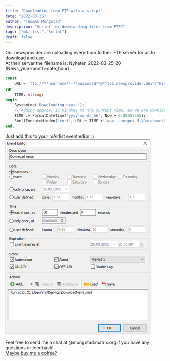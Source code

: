 ```yaml
---
title: "Downloading from FTP with a script"
date: "2022-03-25"
author: "Thomas Mongstad"
description: "Script for downloading files from FTP?"
tags: ["mAirlist","Script"]
draft: false
--- 
```

Our newsprovider are uploading every hour to their FTP server for us to download and use.  
At their server the filename is: Nyheter_2022-03-25_20  
(News_year-month-date_hour)

``` pascal
const  
    URL = 'ftp://**username**:**password**@*ftp1.newsprovider.dev*/*Filename_*';
var
    TIME: string;
begin
    SystemLog('Downloading news.');
    // Adding approx. 15 minutes to the current time, as we are downloading at 10 minutes to the hour.
    TIME := FormatDateTime('yyyy-mm-dd_hh', Now + 0.00555555);
    ShellExecuteHidden('curl', URL + TIME +'.wav --output M:\Database\Nyheter\nyheter.wav');
end.    
```
Just add this to your mAirlist event edior :)  
![eventeditor](images/event-editor.png)  

Feel free to send me a chat at @mongstad:matrix.org if you have any questions or feedback!  
[Maybe buy me a coffee?](https://www.buymeacoffee.com/mongstad) 